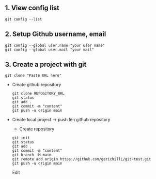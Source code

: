 ## 1. View config list

```
git config --list
```

## 2. Setup Github username, email

```
git config --global user.name "your user name"
git config --global user.mail "your mail"
```

## 3. Create a project with git

```
git clone "Paste URL here"
```

- Create github repository

  ```
  git clone REPOSITORY_URL
  git status
  git add .
  git commit -m "content"
  git push -u origin main
  ```

- Create local project -> push lên github repository

  - Create repository

  ```
  git init
  git status
  git add .
  git commit -m "content"
  git branch -M main
  git remote add origin https://github.com/gerichilli/git-test.git
  git push -u origin main
  ```
  
  Edit
